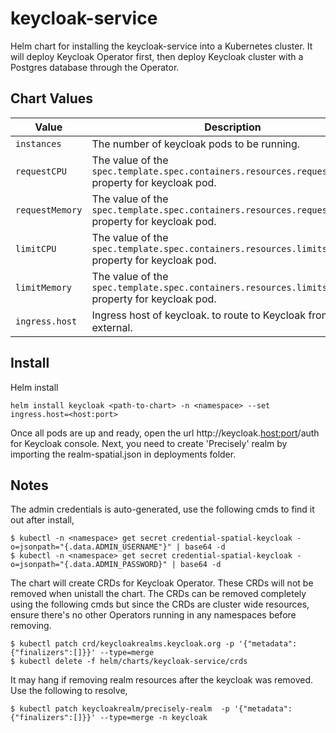 # keycloak-service
Helm chart for installing the keycloak-service into a Kubernetes cluster. It will deploy Keycloak Operator first, then 
deploy Keycloak cluster with a Postgres database through the Operator.

## Chart Values

| Value               | Description
|---------------------|---
| `instances`         | The number of keycloak pods to be running.
| `requestCPU`        | The value of the `spec.template.spec.containers.resources.requests.cpu` property for keycloak pod.
| `requestMemory`     | The value of the `spec.template.spec.containers.resources.requests.memory` property for keycloak pod.
| `limitCPU`          | The value of the `spec.template.spec.containers.resources.limits.cpu` property for keycloak pod.
| `limitMemory`       | The value of the `spec.template.spec.containers.resources.limits.cpu` property for keycloak pod.
| `ingress.host`      | Ingress host of keycloak.<host> to route to Keycloak from external. 

## Install
Helm install
```
helm install keycloak <path-to-chart> -n <namespace> --set ingress.host=<host:port>
```
Once all pods are up and ready, open the url http://keycloak.<host:port>/auth for Keycloak console. Next, you need to create 'Precisely' realm by importing the realm-spatial.json in deployments folder.

## Notes
The admin credentials is auto-generated, use the following cmds to find it out after install,
```
$ kubectl -n <namespace> get secret credential-spatial-keycloak -o=jsonpath="{.data.ADMIN_USERNAME"}" | base64 -d
$ kubectl -n <namespace> get secret credential-spatial-keycloak -o=jsonpath="{.data.ADMIN_PASSWORD}" | base64 -d
```

The chart will create CRDs for Keycloak Operator. These CRDs will not be removed when unistall the chart. The CRDs can be 
removed completely using the following cmds but since the CRDs are cluster wide resources, ensure there's no other Operators 
running in any namespaces before removing.

```
$ kubectl patch crd/keycloakrealms.keycloak.org -p '{"metadata":{"finalizers":[]}}' --type=merge
$ kubectl delete -f helm/charts/keycloak-service/crds
```

It may hang if removing realm resources after the keycloak was removed. Use the following to resolve,
```
$ kubectl patch keycloakrealm/precisely-realm  -p '{"metadata":{"finalizers":[]}}' --type=merge -n keycloak
```
